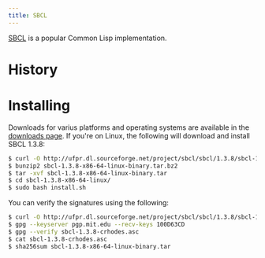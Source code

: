 ```yaml
---
title: SBCL
---
```


[SBCL][sbcl] is a popular Common Lisp implementation.

# History

# Installing

Downloads for varius platforms and operating systems are available in
the [downloads page][dl]. If you're on Linux, the following will download and
install SBCL 1.3.8:

```bash
$ curl -O http://ufpr.dl.sourceforge.net/project/sbcl/sbcl/1.3.8/sbcl-1.3.8-x86-64-linux-binary.tar.bz2
$ bunzip2 sbcl-1.3.8-x86-64-linux-binary.tar.bz2
$ tar -xvf sbcl-1.3.8-x86-64-linux-binary.tar
$ cd sbcl-1.3.8-x86-64-linux/
$ sudo bash install.sh
```

You can verify the signatures using the following:

```bash
$ curl -O http://ufpr.dl.sourceforge.net/project/sbcl/sbcl/1.3.8/sbcl-1.3.8-crhodes.asc
$ gpg --keyserver pgp.mit.edu --recv-keys 100D63CD
$ gpg --verify sbcl-1.3.8-crhodes.asc
$ cat sbcl-1.3.8-crhodes.asc
$ sha256sum sbcl-1.3.8-x86-64-linux-binary.tar
```

[sbcl]: http://www.sbcl.org/
[dl]: http://www.sbcl.org/platform-table.html
